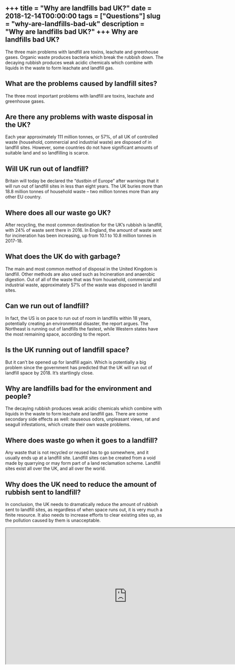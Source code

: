 +++
title = "Why are landfills bad UK?"
date = 2018-12-14T00:00:00
tags = ["Questions"]
slug = "why-are-landfills-bad-uk"
description = "Why are landfills bad UK?"
+++
Why are landfills bad UK?
-------------------------

The three main problems with landfill are toxins, leachate and greenhouse gases. Organic waste produces bacteria which break the rubbish down. The decaying rubbish produces weak acidic chemicals which combine with liquids in the waste to form leachate and landfill gas.

What are the problems caused by landfill sites?
-----------------------------------------------

The three most important problems with landfill are toxins, leachate and greenhouse gases.

Are there any problems with waste disposal in the UK?
-----------------------------------------------------

Each year approximately 111 million tonnes, or 57%, of all UK of controlled waste (household, commercial and industrial waste) are disposed of in landfill sites. However, some countries do not have significant amounts of suitable land and so landfilling is scarce.

Will UK run out of landfill?
----------------------------

Britain will today be declared the “dustbin of Europe” after warnings that it will run out of landfill sites in less than eight years. The UK buries more than 18.8 million tonnes of household waste – two million tonnes more than any other EU country.

Where does all our waste go UK?
-------------------------------

After recycling, the most common destination for the UK’s rubbish is landfill, with 24% of waste sent there in 2016. In England, the amount of waste sent for incineration has been increasing, up from 10.1 to 10.8 million tonnes in 2017-18.

What does the UK do with garbage?
---------------------------------

The main and most common method of disposal in the United Kingdom is landfill. Other methods are also used such as Incineration and anaerobic digestion. Out of all of the waste that was from household, commercial and industrial waste, approximately 57% of the waste was disposed in landfill sites.

Can we run out of landfill?
---------------------------

In fact, the US is on pace to run out of room in landfills within 18 years, potentially creating an environmental disaster, the report argues. The Northeast is running out of landfills the fastest, while Western states have the most remaining space, according to the report.

Is the UK running out of landfill space?
----------------------------------------

But it can’t be opened up for landfill again. Which is potentially a big problem since the government has predicted that the UK will run out of landfill space by 2018. It’s startlingly close.

Why are landfills bad for the environment and people?
-----------------------------------------------------

The decaying rubbish produces weak acidic chemicals which combine with liquids in the waste to form leachate and landfill gas. There are some secondary side effects as well: nauseous odors, unpleasant views, rat and seagull infestations, which create their own waste problems.

Where does waste go when it goes to a landfill?
-----------------------------------------------

Any waste that is not recycled or reused has to go somewhere, and it usually ends up at a landfill site. Landfill sites can be created from a void made by quarrying or may form part of a land reclamation scheme. Landfill sites exist all over the UK, and all over the world.

Why does the UK need to reduce the amount of rubbish sent to landfill?
----------------------------------------------------------------------

In conclusion, the UK needs to dramatically reduce the amount of rubbish sent to landfill sites, as regardless of when space runs out, it is very much a finite resource. It also needs to increase efforts to clear existing sites up, as the pollution caused by them is unacceptable.

<iframe allow="accelerometer; autoplay; clipboard-write; encrypted-media; gyroscope; picture-in-picture" allowfullscreen="" class="__youtube_prefs__  epyt-is-override  no-lazyload" data-no-lazy="1" data-origheight="433" data-origwidth="770" data-skipgform_ajax_framebjll="" height="433" id="_ytid_46317" loading="lazy" src="https://www.youtube.com/embed/TJ9I3d0JX5c?enablejsapi=1&autoplay=0&cc_load_policy=0&cc_lang_pref=&iv_load_policy=1&loop=0&modestbranding=0&rel=1&fs=1&playsinline=0&autohide=2&theme=dark&color=red&controls=1&" title="YouTube player" width="770"></iframe>